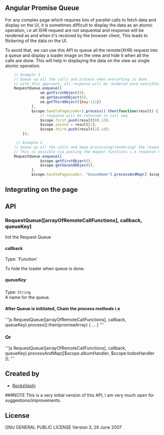 ## Angular Promise Queue
For any complex page which requires lots of parallel calls to fetch data and display on the UI, it is sometimes difficult to display the data as an atomic operation, i.e all XHR request are not sequential and response will be rendered as and when it's received by the browser client, This leads to flickering of the data on the UI. 
<p>
To avoid that, we can use this API to queue all the remote(XHR) request into a queue and display a loader image on the view and hide it when all the calls are done. This will help in displaying the data on the view as single atomic operation.
</p>

```js
	// Example 1
	// Queue up all the calls and process when everything is done
	// with this approach, all response will be rendered once everything is completed i.e queue is empty.
	RequestQueue.enqueue([
        		vm.getFirstObject(4),
                vm.getSecondObject(5),
               	vm.getThirdObject({key:111})
            ],
            $scope.handlePageLoader).process().then(function(result) {
                // response will be returned in call seq
	            $scope.first.push(result[0].id);
	            $scope.second = result[1];
	            $scope.third.push(result[2].id);
        });

	 // Example 2
	// Queue up all the calls and keep processing(rendering) the response as and when response is ready on the view.
	// This is possible via passing the mapper functions i.e response handlers for each remote call.
	RequestQueue.enqueue([
                $scope.getFirstObject(),
                $scope.getSecondObject(),
            ],
            $scope.handlePageLoader, "QueueName").processAndMap([ $scope.responseHandlerFirstObject, $scope.responseHandlerSecondObject]);

```


## Integrating on the page
<script src="service.requestqueue.js" ></script>

## API

### RequestQueue([arrayOfRemoteCallFunctions], callback, queueKey)

Init the Request Queue

#### callback

Type: 'Function'

To hide the loader when queue is done.

##### queueKey
Type: `String`<br>
A name for the queue.

#### After Queue is inititated, Chain the process methods i.e
'''js
RequestQueue([arrayOfRemoteCallFunctions], callback, queueKey).process().then(promiseArray) {
 ...
}
'''

<h3>Or</h3>
'''js
RequestQueue([arrayOfRemoteCallFunctions], callback, queueKey).processAndMap([$scope.albumHandler, $scope.todosHandler ]);
'''

## Created by
- [RocksVashi](https://github.com/rocksvashi)

###NOTE
This is a very initial version of this API, I am very much open for suggestions/improvements.

## License
GNU GENERAL PUBLIC LICENSE Version 3, 29 June 2007
